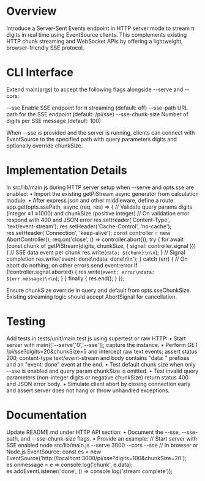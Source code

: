 # Overview

Introduce a Server-Sent Events endpoint in HTTP server mode to stream π digits in real time using EventSource clients. This complements existing HTTP chunk streaming and WebSocket APIs by offering a lightweight, browser-friendly SSE protocol.

# CLI Interface

Extend main(args) to accept the following flags alongside --serve and --cors:

--sse                       Enable SSE endpoint for π streaming (default: off)
--sse-path <path>           URL path for the SSE endpoint (default: /pi/sse)
--sse-chunk-size <n>        Number of digits per SSE message (default: 100)

When --sse is provided and the server is running, clients can connect with EventSource to the specified path with query parameters digits and optionally override chunkSize.

# Implementation Details

In src/lib/main.js during HTTP server setup when --serve and opts.sse are enabled:
• Import the existing getPiStream async generator from calculation module.
• After express.json and other middleware, define a route:
  app.get(opts.ssePath, async (req, res) => {
    // Validate query params digits (integer ≥1 ≤1000) and chunkSize (positive integer)
    // On validation error respond with 400 and JSON error
    res.setHeader('Content-Type', 'text/event-stream');
    res.setHeader('Cache-Control', 'no-cache');
    res.setHeader('Connection', 'keep-alive');
    const controller = new AbortController();
    req.on('close', () => controller.abort());
    try {
      for await (const chunk of getPiStream(digits, chunkSize, { signal: controller.signal })) {
        // SSE data event per chunk
        res.write(`data: ${chunk}\n\n`);
      }
      // Signal completion
      res.write('event: done\ndata: done\n\n');
    } catch (err) {
      // On abort do nothing; on other errors send event:error
      if (!controller.signal.aborted) {
        res.write(`event: error\ndata: ${err.message}\n\n`);
      }
    } finally {
      res.end();
    }
  });

Ensure chunkSize override in query and default from opts.sseChunkSize. Existing streaming logic should accept AbortSignal for cancellation.

# Testing

Add tests in tests/unit/main.test.js using supertest or raw HTTP:
• Start server with main(['--serve','0','--sse']); capture the instance.
• Perform GET /pi/sse?digits=20&chunkSize=5 and intercept raw text events; assert status 200, content-type text/event-stream and body contains "data: " prefixes and an "event: done" event at the end.
• Test default chunk size when only --sse is enabled and query param chunkSize is omitted.
• Test invalid query parameters (non-integer digits or negative chunkSize) return status 400 and JSON error body.
• Simulate client abort by closing connection early and assert server does not hang or throw unhandled exceptions.

# Documentation

Update README.md under HTTP API section:
• Document the --sse, --sse-path, and --sse-chunk-size flags.
• Provide an example:
    // Start server with SSE enabled
    node src/lib/main.js --serve 3000 --cors --sse
    // In browser or Node.js EventSource:
    const es = new EventSource('http://localhost:3000/pi/sse?digits=100&chunkSize=20');
    es.onmessage = e => console.log('chunk', e.data);
    es.addEventListener('done', () => console.log('stream complete'));